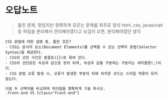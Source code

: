 # 오답노트
> 틀린 문제, 맞았지만 정확하게 모르는 문제를 위주로 정리
> html, css, javascript 등 파일을 분리해서 관리해야겠다고 늒임이 오면, 분리해야겠단 생각

```
CSS 문법에 대한 설명 중, 틀린 것은?
- CSS는 문서의 요소(Document Elements)를 선택할 수 있는 선택자 문법(Selector Syntax)을 제공한다.
- CSS의 선언 구간은 중괄호({})로 묶여 진다.
- CSS의 선언문은 속성과 값으로 정의 되며, 속성과 값을 구분하는 구분자는 세미콜론(;)이다.
- CSS 문법 오류 발생 시, 오류가 발생한 부분의 뒤에 위치한 코드는 스타일 적용이 되지 않는다.
```

```
다음 두 선택자를 비교하여 차이점을 명확하게 기술 하시오.
.front-end VS [class="front-end"]
```
